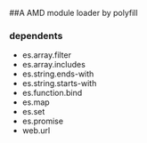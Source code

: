 ##A AMD module loader by polyfill

### dependents

* es.array.filter
* es.array.includes
* es.string.ends-with
* es.string.starts-with
* es.function.bind
* es.map
* es.set
* es.promise
* web.url
